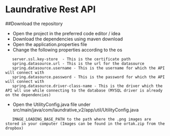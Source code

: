 # Laundrative Rest API 

##Download the repository

* Open the project in the preferred code editor / idea
* Download the dependencies using maven download
* Open the application.properties file
* Change the  following properties according to the os
```
   server.ssl.key-store  - This is the certificate path
   spring.datasource.url - This is the url for the datasource
   spring.datasource.username - This is the username for which the API will connect with
   spring.datasource.password - This is the password for which the API will connect with
   spring.datasource.driver-class-name - This is the driver which the API wll use while connecting to the database (MYSQL driver is already on the dependencies)
```

* Open the UtilityConfig.java file under src/main/java/com/laundrative_v2/app/util/UtilityConfig.java
```
   IMAGE_LOADING_BASE_PATH to the path where the .png images are stored in your computer (Images can be found in the ortak.zip from the dropbox)
```
